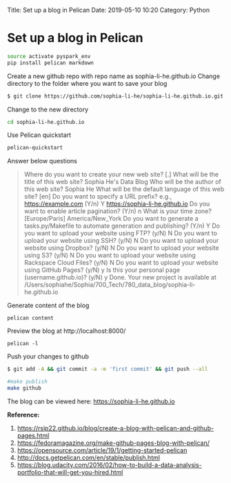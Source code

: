 Title: Set up a blog in Pelican
Date: 2019-05-10 10:20
Category: Python

# Set up a blog in Pelican
```bash
source activate pyspark_env
pip install pelican markdown
```
Create a new github repo with repo name as sophia-li-he.github.io
Change directory to the folder where you want to save your blog
```bash
$ git clone https://github.com/sophia-li-he/sophia-li-he.github.io.git
```
Change to the new directory
```bash
cd sophia-li-he.github.io
```

Use Pelican quickstart
```bash
pelican-quickstart
```

Answer below questions
> Where do you want to create your new web site? [.] 
> What will be the title of this web site? Sophia He's Data Blog
> Who will be the author of this web site? Sophia He
> What will be the default language of this web site? [en] 
> Do you want to specify a URL prefix? e.g., https://example.com   (Y/n) Y
> https://sophia-li-he.github.io
> Do you want to enable article pagination? (Y/n) n
> What is your time zone? [Europe/Paris] America/New_York
> Do you want to generate a tasks.py/Makefile to automate generation and publishing? (Y/n) Y
> Do you want to upload your website using FTP? (y/N) N
> Do you want to upload your website using SSH? (y/N) N
> Do you want to upload your website using Dropbox? (y/N) N
> Do you want to upload your website using S3? (y/N) N
> Do you want to upload your website using Rackspace Cloud Files? (y/N) N
> Do you want to upload your website using GitHub Pages? (y/N) y
> Is this your personal page (username.github.io)? (y/N) y
Done. Your new project is available at /Users/sophiahe/Sophia/700_Tech/780_data_blog/sophia-li-he.github.io

Generate content of the blog
```
pelican content
```

Preview the blog at http://localhost:8000/
```
pelican -l
```

Push your changes to github
```bash
$ git add -A && git commit -a -m 'first commit' && git push --all
```
```bash
#make publish
make github
```
The blog can be viewed here: https://sophia-li-he.github.io

**Reference:**
1. https://rsip22.github.io/blog/create-a-blog-with-pelican-and-github-pages.html
2. https://fedoramagazine.org/make-github-pages-blog-with-pelican/
3. https://opensource.com/article/19/1/getting-started-pelican
4. http://docs.getpelican.com/en/stable/publish.html
5. https://blog.udacity.com/2016/02/how-to-build-a-data-analysis-portfolio-that-will-get-you-hired.html